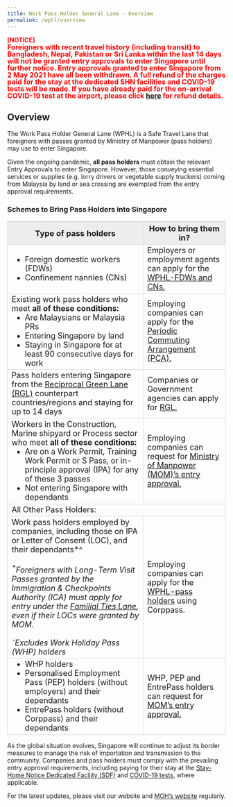 ```yaml
---
title: Work Pass Holder General Lane - Overview
permalink: /wphl/overview
---
```


<b><span style="color:red">[NOTICE]</span> </b> <br/>
<b><span style="font-size:16px; line-height:1.0; color:red;">Foreigners with recent travel history (including transit) to Bangladesh, Nepal, Pakistan or Sri Lanka within the last 14 days will not be granted entry approvals to enter Singapore until further notice. Entry approvals granted to enter Singapore from 2 May 2021 have all been withdrawn. A full refund of the charges paid for the stay at the dedicated SHN facilities and COVID-19 tests will be made. If you have already paid for the on-arrival COVID-19 test at the airport, please click <a href="https://safetravel.changiairport.com/concierge/data/STC_FAQ_EN.pdf">here</a> for refund details.
</span></b><br/>

## Overview 

The Work Pass Holder General Lane (WPHL) is a Safe Travel Lane that foreigners with passes granted by Ministry of Manpower (pass holders) may use to enter Singapore.

Given the ongoing pandemic, **all pass holders** must obtain the relevant Entry Approvals to enter Singapore. However, those conveying essential services or supplies (e.g. lorry drivers or vegetable supply truckers) coming from Malaysia by land or sea crossing are exempted from the entry approval requirements.

### Schemes to Bring Pass Holders into Singapore 

<table>
  <thead>
    <tr>
    <th style="margin-top:0px; margin-bottom:0px; font-size:18px; border-top:3px solid #D8D8D8; border-left:1px solid #D8D8D8; border-right:1px solid #D8D8D8; background-color:#EDEDED">Type of pass holders</th>
    <th style="margin-top:0px; margin-bottom:0px; font-size:18px; border-top:3px solid #D8D8D8; border-left:1px solid #D8D8D8; border-right:1px solid #D8D8D8; background-color:#EDEDED">How to bring them in?</th>
    </tr>
    </thead>
    <tbody>
<tr>
<td style="font-size:18px; border-bottom:1px solid #D8D8D8; border-right:1px solid #D8D8D8;  border-left:1px solid #D8D8D8; border-top:1px solid #D8D8D8;">
  <ol style="margin-top:0px; margin-bottom:0px; font-size:18px; list-style-type:disc;">
    <li style="margin-top:0px; margin-bottom:0px; font-size:18px;">Foreign domestic workers (FDWs)</li>
  <li style="margin-top:0px; margin-bottom:0px; font-size:18px;">Confinement nannies (CNs)</li>
  </ol>  
  </td>
<td style="font-size:18px; border-bottom:1px solid #D8D8D8; border-right:1px solid #D8D8D8;  border-left:1px solid #D8D8D8; border-top:1px solid #D8D8D8;">Employers or employment agents can apply for the <a href="/wphl/fdwcn-requirements-and-process">WPHL-FDWs and CNs.</a></td>
</tr>
<tr>
<td style="font-size:18px; border-bottom:1px solid #D8D8D8; border-right:1px solid #D8D8D8;  border-left:1px solid #D8D8D8; border-top:1px solid #D8D8D8;">Existing work pass holders who meet <b>all of these conditions:</b>
   <ol style="margin-top:0px; margin-bottom:0px; font-size:18px; list-style-type:disc;">
    <li style="margin-top:0px; margin-bottom:0px; font-size:18px;">Are Malaysians or Malaysia PRs</li>
  <li style="margin-top:0px; margin-bottom:0px; font-size:18px;">Entering Singapore by land</li>
       <li style="margin-top:0px; margin-bottom:0px; font-size:18px;">Staying in Singapore for at least 90 consecutive days for work </li>
  </ol>    
  </td>
<td style="font-size:18px; border-bottom:1px solid #D8D8D8; border-right:1px solid #D8D8D8;  border-left:1px solid #D8D8D8; border-top:1px solid #D8D8D8;">Employing companies can apply for the <a href="/pca/overview">Periodic Commuting Arrangement (PCA).</a></td>
</tr>
<tr>
<td style="font-size:18px; border-bottom:1px solid #D8D8D8; border-right:1px solid #D8D8D8;  border-left:1px solid #D8D8D8; border-top:1px solid #D8D8D8;">Pass holders entering Singapore from the <a href="/rgl/overview">Reciprocal Green Lane (RGL)</a> counterpart countries/regions and staying for up to 14 days </td>
<td style="font-size:18px; border-bottom:1px solid #D8D8D8; border-right:1px solid #D8D8D8;  border-left:1px solid #D8D8D8; border-top:1px solid #D8D8D8;">Companies or Government agencies can apply for <a href="/rgl/overview">RGL.</a></td>
</tr>
<tr>
<td style="font-size:18px; border-bottom:1px solid #D8D8D8; border-right:1px solid #D8D8D8;  border-left:1px solid #D8D8D8; border-top:1px solid #D8D8D8;">Workers in the Construction, Marine shipyard or Process sector who meet <b>all of these conditions:</b>
  <ol style="margin-top:0px; margin-bottom:0px; font-size:18px; list-style-type:disc;">
    <li style="margin-top:0px; margin-bottom:0px; font-size:18px;">Are on a Work Permit, Training Work Permit or S Pass, or in-principle approval (IPA) for any of these 3 passes</li>
  <li style="margin-top:0px; margin-bottom:0px; font-size:18px;">Not entering Singapore with dependants</li>
  </ol>     
  </td>
<td style="font-size:18px; border-bottom:1px solid #D8D8D8; border-right:1px solid #D8D8D8;  border-left:1px solid #D8D8D8; border-top:1px solid #D8D8D8;">Employing companies can request for <a href="https://www.mom.gov.sg/covid-19/actions-for-companies-to-bring-pass-holders-into-singapore">Ministry of Manpower (MOM)’s entry approval.</a></td>
</tr>
<tr>
<td colspan="2" style="font-size:18px; border-bottom:1px solid #D8D8D8; border-right:1px solid #D8D8D8;  border-left:1px solid #D8D8D8; border-top:1px solid #D8D8D8;">All Other Pass Holders:</td>
</tr>      
<tr>
<td style="font-size:18px; border-bottom:1px solid #D8D8D8; border-right:1px solid #D8D8D8;  border-left:1px solid #D8D8D8; border-top:1px solid #D8D8D8;">Work pass holders employed by companies, including those on IPA or Letter of Consent (LOC), and their dependants*^ <br/><br/><i><sup>*</sup>Foreigners with Long-Term Visit Passes granted by the Immigration & Checkpoints Authority (ICA) must apply for entry under the <a href="/scpr-familial-ties-lane/requirements-and-process">Familial Ties Lane</a>, even if their LOCs were granted by MOM.</i><br/><br/> <i>ˆExcludes Work Holiday Pass (WHP) holders</i>
  </td>
<td style="font-size:18px; border-bottom:1px solid #D8D8D8; border-right:1px solid #D8D8D8;  border-left:1px solid #D8D8D8; border-top:1px solid #D8D8D8;">Employing companies can apply for the <a href="/wphl/owph-requirements-and-process">WPHL-pass holders</a> using Corppass.</td>
</tr>            
<tr>
<td style="font-size:18px; border-bottom:1px solid #D8D8D8; border-right:1px solid #D8D8D8;  border-left:1px solid #D8D8D8; border-top:1px solid #D8D8D8;">
  <ol style="margin-top:0px; margin-bottom:0px; font-size:18px; list-style-type:disc;">
    <li style="margin-top:0px; margin-bottom:0px; font-size:18px;">WHP holders</li>
  <li style="margin-top:0px; margin-bottom:0px; font-size:18px;">Personalised Employment Pass (PEP) holders (without employers) and their dependants
</li>
  <li style="margin-top:0px; margin-bottom:0px; font-size:18px;">EntrePass holders (without Corppass) and their dependants</li>
  </ol>
  </td>
<td style="font-size:18px; border-bottom:1px solid #D8D8D8; border-right:1px solid #D8D8D8;  border-left:1px solid #D8D8D8; border-top:1px solid #D8D8D8;">WHP, PEP and EntrePass holders can request for <a href="https://www.mom.gov.sg/covid-19/how-to-bring-pass-holders-into-singapore">MOM’s entry approval.</a></td>
</tr>
</tbody>
</table>

As the global situation evolves, Singapore will continue to adjust its border measures to manage the risk of importation and transmission to the community. Companies and pass holders must comply with the prevailing entry approval requirements, including paying for their stay at the  [Stay-Home Notice Dedicated Facility (SDF)](/health/shn/sdf) and [COVID-19 tests](/health/covid19-tests), where applicable.

For the latest updates, please visit our website and [MOH’s website](https://www.moh.gov.sg/) regularly.
